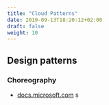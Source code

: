 ```yaml
---
title: "Cloud Patterns"
date: 2019-09-13T18:20:12+02:00
draft: false
weight: 10
---
```


## Design patterns

### Choreography

- [docs.microsoft.com](https://docs.microsoft.com/en-us/azure/architecture/patterns/choreography)
s
